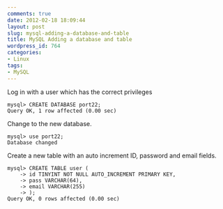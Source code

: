 ```yaml
---
comments: true
date: 2012-02-18 18:09:44
layout: post
slug: mysql-adding-a-database-and-table
title: MySQL Adding a database and table
wordpress_id: 764
categories:
- Linux
tags:
- MySQL
---
```


Log in with a user which has the correct privileges

    
    
    mysql> CREATE DATABASE port22;
    Query OK, 1 row affected (0.00 sec)
    



Change to the new database.

    
    
    mysql> use port22;
    Database changed
    



Create a new table with an auto increment ID, password and email fields.


    
    
    mysql> CREATE TABLE user (
        -> id TINYINT NOT NULL AUTO_INCREMENT PRIMARY KEY, 
        -> pass VARCHAR(64),
        -> email VARCHAR(255)
        -> );
    Query OK, 0 rows affected (0.00 sec)
    
